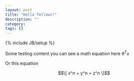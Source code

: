 ```yaml
---
layout: post
title: "Hello fellows!"
description: ""
category: 
tags: []
---
```

{% include JB/setup %}

Some testing content you can see a math equation here $\theta^{T}x$

Or this equation 

$$\[ x^n + y^n = z^n \]$$
